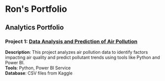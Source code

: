 # Ron's Portfolio

## Analytics Portfolio

### Project 1: [Data Analysis and Prediction of Air Pollution](https://ronmarke.github.io/final_bootcamp_project/)
**Description**: This project analyzes air pollution data to identify factors impacting air quality and predict pollutant trends using tools like Python and Power BI.  
**Tools**: Python, Power BI Service  
**Database**: CSV files from Kaggle
